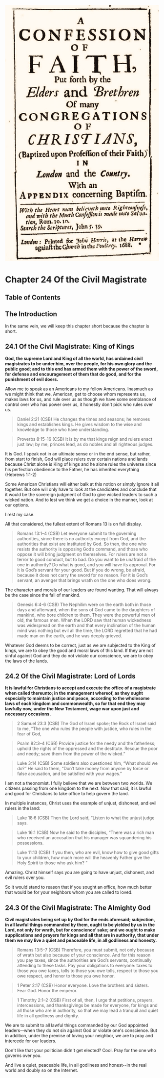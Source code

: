 <img class="intro-right" src="art-1689.png">

# Chapter 24 Of the Civil Magistrate

## Table of Contents

<!-- toc -->

## The Introduction

In the same vein, we will keep this chapter short because the chapter is short.

## 24.1 Of the Civil Magistrate: King of Kings

**God, the supreme Lord and King of all the world, has ordained civil magistrates to be under him, over the people, for his own glory and the public good; and to this end has armed them with the power of the sword, for defense and encouragement of them that do good, and for the punishment of evil doers.**

Allow me to speak as an Americans to my fellow Americans. Inasmuch as we might think that we, American, get to choose whom represents us, makes laws for us, and rule over us as though we have some semblance of control over who has power over us, it honestly don't pick who rules over us.

>Daniel 2:21 (CSB) He changes the times and seasons; he removes kings and establishes kings. He gives wisdom to the wise and knowledge to those who have understanding.

>Proverbs 8:15–16 (CSB) It is by me that kings reign and rulers enact just law; by me, princes lead, as do nobles and all righteous judges.

It is God. I speak not in an ultimate sense or in the end sense, but rather, from start to finish, God will place rulers over certain nations and lands because Christ alone is King of kings and he alone rules the universe since his perfection obedience to the Father, he has inherited everything (Hebrews 1:1-2)

Some American Christians will either balk at this notion or simply ignore it all together. But one will only have to look at the candidates and conclude that it would be the sovereign judgment of God to give wicked leaders to such a wicked nation. And to lest we think we get a choice in the manner, look at our options.

I rest my case.

All that considered, the fullest extent of Romans 13 is on full display.

>Romans 13:1–4 (CSB) Let everyone submit to the governing authorities, since there is no authority except from God, and the authorities that exist are instituted by God. So then, the one who resists the authority is opposing God’s command, and those who oppose it will bring judgment on themselves. For rulers are not a terror to good conduct, but to bad. Do you want to be unafraid of the one in authority? Do what is good, and you will have its approval. For it is God’s servant for your good. But if you do wrong, be afraid, because it does not carry the sword for no reason. For it is God’s servant, an avenger that brings wrath on the one who does wrong.

The character and morals of our leaders are found wanting. That will always be the case since the fall of mankind.

>Genesis 6:4-6 (CSB) The Nephilim were on the earth both in those days and afterward, when the sons of God came to the daughters of mankind, who bore children to them. They were the powerful men of old, the famous men. When the LORD saw that human wickedness was widespread on the earth and that every inclination of the human mind was nothing but evil all the time, the LORD regretted that he had made man on the earth, and he was deeply grieved.

Whatever God deems to be correct, just as we are subjected to the King of kings, we are to obey the good and moral laws of this land. If they are not sinful against God and they do not violate our conscience, we are to obey the laws of the lands.

## 24.2 Of the Civil Magistrate: Lord of Lords

**It is lawful for Christians to accept and execute the office of a magistrate when called thereunto; in the management whereof, as they ought especially to maintain justice and peace, according to the wholesome laws of each kingdom and commonwealth, so for that end they may lawfully now, under the New Testament, wage war upon just and necessary occasions.**

>2 Samuel 23:3 (CSB) The God of Israel spoke; the Rock of Israel said to me, “The one who rules the people with justice, who rules in the fear of God,

>Psalm 82:3–4 (CSB) Provide justice for the needy and the fatherless; uphold the rights of the oppressed and the destitute. Rescue the poor and needy; save them from the power of the wicked.”

>Luke 3:14 (CSB) Some soldiers also questioned him, “What should we do?” He said to them, “Don’t take money from anyone by force or false accusation, and be satisfied with your wages.”

I am not a theonomist. I fully believe that we are between two worlds. We citizens passing from one kingdom to the next. Now that said, it is lawful and good for Christians to take office to help govern the land.

In multiple instances, Christ uses the example of unjust, dishonest, and evil rulers in the land:

>Luke 18:6 (CSB) Then the Lord said, “Listen to what the unjust judge says.

>Luke 16:1 (CSB) Now he said to the disciples, “There was a rich man who received an accusation that his manager was squandering his possessions.

>Luke 11:13 (CSB) If you then, who are evil, know how to give good gifts to your children, how much more will the heavenly Father give the Holy Spirit to those who ask him? ”

Amazing. Christ himself says you are going to have unjust, dishonest, and evil rulers over you. 

So it would stand to reason that if you sought an office, how much better that would be for your neighbors whom you are called to loved.

## 24.3 Of the Civil Magistrate: The Almighty God

**Civil magistrates being set up by God for the ends aforesaid; subjection, in all lawful things commanded by them, ought to be yielded by us in the Lord, not only for wrath, but for conscience’ sake; and we ought to make supplications and prayers for kings and all that are in authority, that under them we may live a quiet and peaceable life, in all godliness and honesty.**

>Romans 13:5–7 (CSB) Therefore, you must submit, not only because of wrath but also because of your conscience. And for this reason you pay taxes, since the authorities are God’s servants, continually attending to these tasks. Pay your obligations to everyone: taxes to those you owe taxes, tolls to those you owe tolls, respect to those you owe respect, and honor to those you owe honor.

>1 Peter 2:17 (CSB) Honor everyone. Love the brothers and sisters. Fear God. Honor the emperor.

>1 Timothy 2:1–2 (CSB) First of all, then, I urge that petitions, prayers, intercessions, and thanksgivings be made for everyone, for kings and all those who are in authority, so that we may lead a tranquil and quiet life in all godliness and dignity.

We are to submit to all lawful things commanded by our God appointed leaders--when they do not sin against God or violate one's conscience. But in addition, under the premise of loving your neighbor, we are to pray and intercede for our leaders.

Don't like that your politician didn't get elected? Cool. Pray for the one who governs over you.

And live a quiet, peaceable life, in all godliness and honest--in the real world and doubly so on the Internet.

